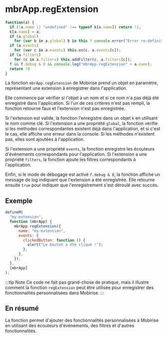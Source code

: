 # mbrApp.regExtension

```js
function(a) {
  if (!a.name || "undefined" !== typeof k[a.name]) return !1;
  k[a.name] = a;
  if (a.global)
    for (var b in a.global) b in this ? console.error("Error re-definition method mbrApp." + b + " by module " + a.name) : this[b] = a.global[b];
  if (a.events)
    for (var c in a.events) this.on(c, a.events[c]);
  if (a.filters)
    for (c in a.filters) this.addFilter(c, a.filters[c]);
  f && f.debug & 8 && console.log("mbrApp.regExtension" + a.name);
  return !0
}
```

La fonction `mbrApp.regExtension` de Mobirise prend un objet en paramètre, représentant une extension à enregistrer dans l'application.

Elle commence par vérifier si l'objet a un nom et si ce nom n'a pas déjà été enregistré dans l'application. Si l'un de ces critères n'est pas rempli, la fonction retourne faux et l'extension n'est pas enregistrée.

Si l'extension est valide, la fonction l'enregistre dans un objet `k` en utilisant le nom comme clé. Si l'extension a une propriété `global`, la fonction vérifie si les méthodes correspondantes existent déjà dans l'application, et si c'est le cas, elle affiche une erreur dans la console. Si les méthodes n'existent pas, elles sont ajoutées à l'application.

Si l'extension a une propriété `events`, la fonction enregistre les écouteurs d'événements correspondants pour l'application. Si l'extension a une propriété `filters`, la fonction ajoute les filtres correspondants à l'application.

Enfin, si le mode de débogage est activé `f.debug & 8`, la fonction affiche un message de log indiquant que l'extension a été enregistrée. Elle retourne ensuite `true` pour indiquer que l'enregistrement s'est déroulé avec succès.

## Exemple

```js
defineM(
  "my-extension",
  function (mbrApp) {
    mbrApp.regExtension({
      name: "my-extension",
      events: {
        clickedButton: function () {
          alert("Le bouton a été cliqué !");
        },
      },
    });
  },
  [mbrApp]
);
```

:::tip Note
Ce code ne fait pas grand-chose de pratique, mais il illustre comment la fonction `regExtension` peut être utilisée pour enregistrer des fonctionnalités personnalisées dans Mobirise.
:::

## En résumé

La fonction permet d'ajouter des fonctionnalités personnalisées à Mobirise en utilisant des écouteurs d'événements, des filtres et d'autres fonctionnalités.

